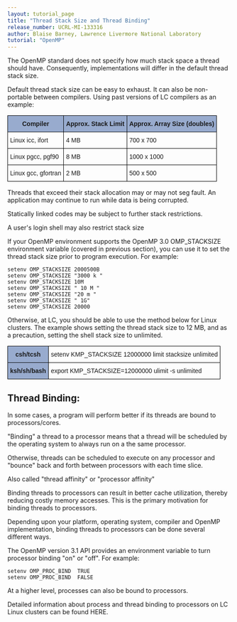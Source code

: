 ```yaml
---
layout: tutorial_page
title: "Thread Stack Size and Thread Binding"
release_number: UCRL-MI-133316
author: Blaise Barney, Lawrence Livermore National Laboratory
tutorial: "OpenMP"
---
```


The OpenMP standard does not specify how much stack space a thread should have. Consequently, implementations will differ in the default thread stack size.

Default thread stack size can be easy to exhaust. It can also be non-portable between compilers. Using past versions of LC compilers as an example:

<style type="text/css">
.tg  {border-collapse:collapse;border-spacing:0;}
.tg td{border-color:black;border-style:solid;border-width:1px;font-family:Arial, sans-serif;font-size:14px;
  overflow:hidden;padding:10px 5px;word-break:normal;}
.tg th{border-color:black;border-style:solid;border-width:1px;font-family:Arial, sans-serif;font-size:14px;
  font-weight:normal;overflow:hidden;padding:10px 5px;word-break:normal;}
.tg .tg-cly1{text-align:left;vertical-align:middle}
.tg .tg-fdm5{background-color:#98ABCE;font-weight:bold;text-align:center;vertical-align:middle}
</style>
<table class="tg">
<thead>
  <tr>
    <th class="tg-fdm5"><span style="background-color:#98ABCE">Compiler</span></th>
    <th class="tg-fdm5"><span style="background-color:#98ABCE">Approx. Stack Limit</span></th>
    <th class="tg-fdm5"><span style="background-color:#98ABCE">Approx. Array Size (doubles)</span></th>
  </tr>
</thead>
<tbody>
  <tr>
    <td class="tg-cly1">Linux icc, ifort</td>
    <td class="tg-cly1">4 MB</td>
    <td class="tg-cly1">700 x 700</td>
  </tr>
  <tr>
    <td class="tg-cly1">Linux pgcc, pgf90</td>
    <td class="tg-cly1">8 MB</td>
    <td class="tg-cly1">1000 x 1000</td>
  </tr>
  <tr>
    <td class="tg-cly1">Linux gcc, gfortran</td>
    <td class="tg-cly1">2 MB</td>
    <td class="tg-cly1">500 x 500</td>
  </tr>
</tbody>
</table>

Threads that exceed their stack allocation may or may not seg fault. An application may continue to run while data is being corrupted.

Statically linked codes may be subject to further stack restrictions.

A user's login shell may also restrict stack size

If your OpenMP environment supports the OpenMP 3.0 OMP_STACKSIZE environment variable (covered in previous section), you can use it to set the thread stack size prior to program execution. For example:

```
setenv OMP_STACKSIZE 2000500B
setenv OMP_STACKSIZE "3000 k "
setenv OMP_STACKSIZE 10M
setenv OMP_STACKSIZE " 10 M "
setenv OMP_STACKSIZE "20 m "
setenv OMP_STACKSIZE " 1G"
setenv OMP_STACKSIZE 20000
```

Otherwise, at LC, you should be able to use the method below for Linux clusters. The example shows setting the thread stack size to 12 MB, and as a precaution, setting the shell stack size to unlimited.

<style type="text/css">
.tg  {border-collapse:collapse;border-spacing:0;}
.tg td{border-color:black;border-style:solid;border-width:1px;font-family:Arial, sans-serif;font-size:14px;
  overflow:hidden;padding:10px 5px;word-break:normal;}
.tg th{border-color:black;border-style:solid;border-width:1px;font-family:Arial, sans-serif;font-size:14px;
  font-weight:normal;overflow:hidden;padding:10px 5px;word-break:normal;}
.tg .tg-fdm5{background-color:#98ABCE;font-weight:bold;text-align:center;vertical-align:middle}
.tg .tg-0lax{text-align:left;vertical-align:top}
</style>
<table class="tg">
<thead>
  <tr>
    <th class="tg-fdm5"><span style="background-color:#98ABCE">csh/tcsh</span></th>
    <th class="tg-0lax"> setenv KMP_STACKSIZE 12000000 limit stacksize unlimited </th>
  </tr>
</thead>
<tbody>
  <tr>
    <td class="tg-fdm5"><span style="background-color:#98ABCE">ksh/sh/bash</span></td>
    <td class="tg-0lax"> export KMP_STACKSIZE=12000000 ulimit -s unlimited </td>
  </tr>
</tbody>
</table>

## Thread Binding:

In some cases, a program will perform better if its threads are bound to processors/cores.

"Binding" a thread to a processor means that a thread will be scheduled by the operating system to always run on a the same processor. 

Otherwise, threads can be scheduled to execute on any processor and "bounce" back and forth between processors with each time slice.

Also called "thread affinity" or "processor affinity"

Binding threads to processors can result in better cache utilization, thereby reducing costly memory accesses. This is the primary motivation for binding threads to processors.

Depending upon your platform, operating system, compiler and OpenMP implementation, binding threads to processors can be done several different ways.

The OpenMP version 3.1 API provides an environment variable to turn processor binding "on" or "off". For example:
```
setenv OMP_PROC_BIND  TRUE
setenv OMP_PROC_BIND  FALSE
```

At a higher level, processes can also be bound to processors.

Detailed information about process and thread binding to processors on LC Linux clusters can be found HERE.
